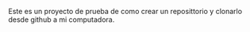 Este es un proyecto de prueba de como crear un reposittorio y clonarlo desde github a mi computadora.